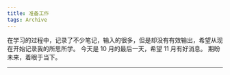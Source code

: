 ```yaml
---
title: 准备工作
tags: Archive
---
```


在学习的过程中，记录了不少笔记，输入的很多，但是却没有有效输出，希望从现在开始记录我的所思所学。
今天是 10 月的最后一天，希望 11 月有好消息。
期盼未来，着眼于当下。


<!--more-->

---
<!-- 
If you like TeXt, don't forget to give me a star. :star2:

[![Star This Project](https://img.shields.io/github/stars/kitian616/jekyll-TeXt-theme.svg?label=Stars&style=social)](https://github.com/kitian616/jekyll-TeXt-theme/) -->
